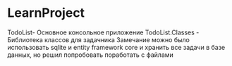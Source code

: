 # LearnProject
TodoList- Основное консольное приложение
TodoList.Classes - Библиотека классов для задачника
Замечание можно было использовать sqlite и entity framework core и хранить все задачи в базе данных, но решил попробовать поработать с файлами